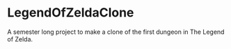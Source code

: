 # LegendOfZeldaClone
A semester long project to make a clone of the first dungeon in The Legend of Zelda.
